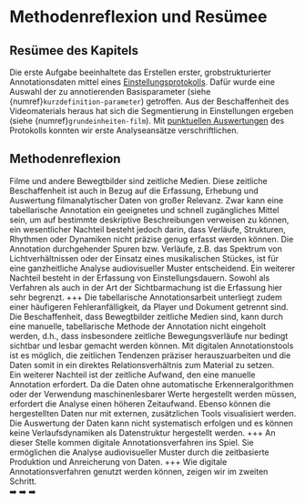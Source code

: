 # Methodenreflexion und Resümee

## Resümee des Kapitels

Die erste Aufgabe beeinhaltete das Erstellen erster, grobstrukturierter Annotationsdaten mittel eines [Einstellungsprotokolls](../Kapitel_II/Aufgabe_A_UK-2.md). Dafür wurde eine Auswahl der zu annotierenden Basisparameter (siehe {numref}`kurzdefinition-parameter`) getroffen. Aus der Beschaffenheit des Videomaterials heraus hat sich die Segmentierung in Einstellungen ergeben (siehe {numref}`grundeinheiten-film`). Mit [punktuellen Auswertungen](../Kapitel_II/Aufgabe_A_UK-3.md) des Protokolls konnten wir erste Analyseansätze verschriftlichen. 

## Methodenreflexion

Filme und andere Bewegtbilder sind zeitliche Medien. Diese zeitliche Beschaffenheit ist auch in Bezug auf die Erfassung, Erhebung und Auswertung filmanalytischer Daten von großer Relevanz. Zwar kann eine tabellarische Annotation ein geeignetes und schnell zugängliches Mittel sein, um auf bestimmte deskriptive Beschreibungen verweisen zu können, ein wesentlicher Nachteil besteht jedoch darin, dass Verläufe, Strukturen, Rhythmen oder Dynamiken nicht präzise genug erfasst werden können.
Die Annotation durchgehender Spuren bzw. Verläufe, z.B. das Spektrum von Lichtverhältnissen oder der Einsatz eines musikalischen Stückes, ist für eine ganzheitliche Analyse audiovisueller Muster entscheidend.
Ein weiterer Nachteil besteht in der Erfassung von Einstellungsdauern. Sowohl als Verfahren als auch in der Art der Sichtbarmachung ist die Erfassung hier sehr begrenzt. 
+++
Die tabellarische Annotationsarbeit unterliegt zudem einer häufigeren Fehleranfälligkeit, da Player und Dokument getrennt sind. Die Beschaffenheit, dass Bewegtbilder zeitliche Medien sind, kann durch eine manuelle, tabellarische Methode der Annotation nicht eingeholt werden, d.h., dass insbesondere zeitliche Bewegungsverläufe nur bedingt sichtbar und lesbar gemacht werden können. Mit digitalen Annotationstools ist es möglich, die zeitlichen Tendenzen präziser herauszuarbeiten und die Daten somit in ein direktes Relationsverhältnis zum Material zu setzen. <br>
Ein weiterer Nachteil ist der zeitliche Aufwand, den eine manuelle Annotation erfordert. Da die Daten ohne automatische Erkenneralgorithmen oder der Verwendung maschinenlesbarer Werte hergestellt werden müssen, erfordert die Analyse einen höheren Zeitaufwand. Ebenso können die hergestellten Daten nur mit externen, zusätzlichen Tools visualisiert werden. <br>
Die Auswertung der Daten kann nicht systematisch erfolgen und es können keine Verlaufsdynamiken als Datenstruktur hergestellt werden.
+++
An dieser Stelle kommen digitale Annotationsverfahren ins Spiel. Sie ermöglichen die Analyse audiovisueller Muster durch die zeitbasierte Produktion und Anreicherung von Daten.
+++
Wie digitale Annotationsverfahren genutzt werden können, zeigen wir im zweiten Schritt. <br>
 ➡️ ➡️ ➡️
